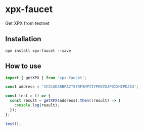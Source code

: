 # xpx-faucet

Get XPX from testnet

## Installation

```npm
npm install xpx-faucet --save
```

## How to use

```typescript
import { getXPX } from 'xpx-faucet';

const address = 'VC2LUD4BBPA2TS7RF3HPIIYPKEZGJPQIXHIPDJ53';

const test = () => {
  const result = getXPX(address).then((result) => {
    console.log(result);
  });
};

test();
```
